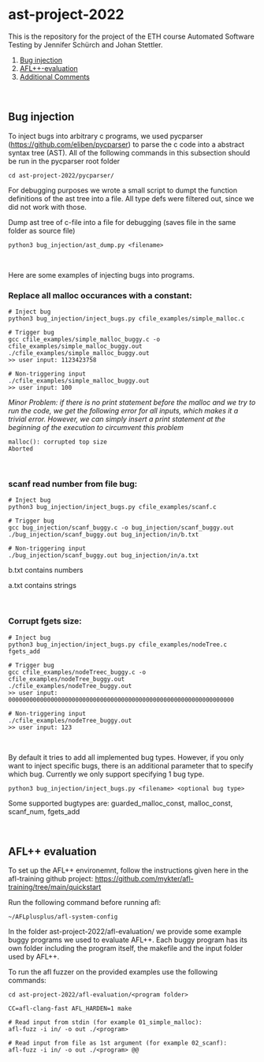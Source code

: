 # ast-project-2022

This is the repository for the project of the ETH course Automated Software Testing by Jennifer Schürch and Johan Stettler. 

1. [Bug injection](#bug-injection)
2. [AFL++-evaluation](#afl-evaluation)
2. [Additional Comments](#additional-comments)

<br/>

## Bug injection

To inject bugs into arbitrary c programs, we used pycparser (https://github.com/eliben/pycparser) to parse the c code into a abstract syntax tree (AST). All of the following commands in this subsection should be run in the pycparser root folder
```
cd ast-project-2022/pycparser/
```

For debugging purposes we wrote a small script to dumpt the function definitions of the ast tree into a file. All type defs were filtered out, since we did not work with those.

Dump ast tree of c-file into a file for debugging (saves file in the same folder as source file)
```
python3 bug_injection/ast_dump.py <filename>
```

<br/>

Here are some examples of injecting bugs into programs.


### Replace all **malloc** occurances with a constant:
```
# Inject bug
python3 bug_injection/inject_bugs.py cfile_examples/simple_malloc.c

# Trigger bug
gcc cfile_examples/simple_malloc_buggy.c -o cfile_examples/simple_malloc_buggy.out
./cfile_examples/simple_malloc_buggy.out
>> user input: 1123423758

# Non-triggering input
./cfile_examples/simple_malloc_buggy.out 
>> user input: 100

```

*Minor Problem: if there is no print statement before the malloc and we try to run the code, we get the following error for all inputs, which makes it a trivial error. However, we can simply insert a print statement at the beginning of the execution to circumvent this problem*
```
malloc(): corrupted top size
Aborted
```

<br/>

### **scanf** read number from file bug:
```
# Inject bug
python3 bug_injection/inject_bugs.py cfile_examples/scanf.c

# Trigger bug
gcc bug_injection/scanf_buggy.c -o bug_injection/scanf_buggy.out
./bug_injection/scanf_buggy.out bug_injection/in/b.txt 

# Non-triggering input
./bug_injection/scanf_buggy.out bug_injection/in/a.txt

```
b.txt contains numbers

a.txt contains strings

<br/>

### Corrupt **fgets** size:
```
# Inject bug
python3 bug_injection/inject_bugs.py cfile_examples/nodeTree.c fgets_add

# Trigger bug
gcc cfile_examples/nodeTreec_buggy.c -o cfile_examples/nodeTree_buggy.out
./cfile_examples/nodeTree_buggy.out
>> user input: 0000000000000000000000000000000000000000000000000000000000000000

# Non-triggering input
./cfile_examples/nodeTree_buggy.out 
>> user input: 123

```

<br/>

By default it tries to add all implemented bug types. 
However, if you only want to inject specific bugs, there is an additional parameter that to specify which bug. 
Currently we only support specifying 1 bug type. 
```
python3 bug_injection/inject_bugs.py <filename> <optional bug type>
```
Some supported bugtypes are: guarded_malloc_const, malloc_const, scanf_num, fgets_add

<br/>

## AFL++ evaluation

To set up the AFL++ environemnt, follow the instructions given here in the afl-training github project: https://github.com/mykter/afl-training/tree/main/quickstart

Run the following command before running afl:
```
~/AFLplusplus/afl-system-config
```

In the folder ast-project-2022/afl-evaluation/ we provide some example buggy programs we used to evaluate AFL++. Each buggy program has its own folder including the program itself, the makefile and the input folder used by AFL++.

To run the afl fuzzer on the provided examples use the following commands:
```
cd ast-project-2022/afl-evaluation/<program folder>

CC=afl-clang-fast AFL_HARDEN=1 make

# Read input from stdin (for example 01_simple_malloc):
afl-fuzz -i in/ -o out ./<program>

# Read input from file as 1st argument (for example 02_scanf):
afl-fuzz -i in/ -o out ./<program> @@
``` 

<br/>
